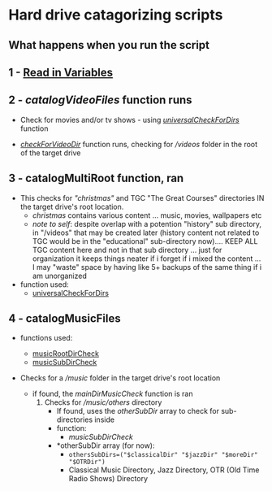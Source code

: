 # Hard drive catagorizing scripts

## What happens when you run the script

## 1 - [Read in Variables](variables.md)

## 2 - *catalogVideoFiles* function runs

- Check for movies and/or tv shows - using *[universalCheckForDirs](functions/universalCheckForDirs_function.md)* function

- *[checkForVideoDir](functions/checkforVideoDir_function.md)* function runs, checking for */videos* folder in the root of the target drive

## 3 - catalogMultiRoot function, ran

- This checks for *"christmas"* and TGC "The Great Courses" directories IN the target drive's root location.
  - *christmas* contains various content ... music, movies, wallpapers etc
  - *note to self*: despite overlap with a potention "history" sub directory, in "/videos" that may be created later (history content not related to TGC would be in the "educational" sub-directory now).... KEEP ALL TGC content here and not in that sub directory ... just for organization it keeps things neater if i forget if i mixed the content ... I may "waste" space by having like 5+ backups of the same thing  if i am unorganized
- function used:
  - [universalCheckForDirs](functions/universalCheckForDirs_function.md)

## 4 - catalogMusicFiles

- functions used:
  - [musicRootDirCheck](functions/musicRootDirCheck_function.md)
  - [musicSubDirCheck](functions/musicSubDirCheck_function.md)

- Checks for a */music* folder in the target drive's root location
  - if found, the *mainDirMusicCheck* function is ran
    1. Checks for */music/others* directory
       - If found, uses the *otherSubDir* array to check for sub-directories inside
       - function:
         - *musicSubDirCheck*
       - *otherSubDir array (for now):
         - `othersSubDirs=("$classicalDir" "$jazzDir" "$moreDir" "$OTRDir")`
         - Classical Music Directory, Jazz Directory, OTR (Old Time Radio Shows) Directory
